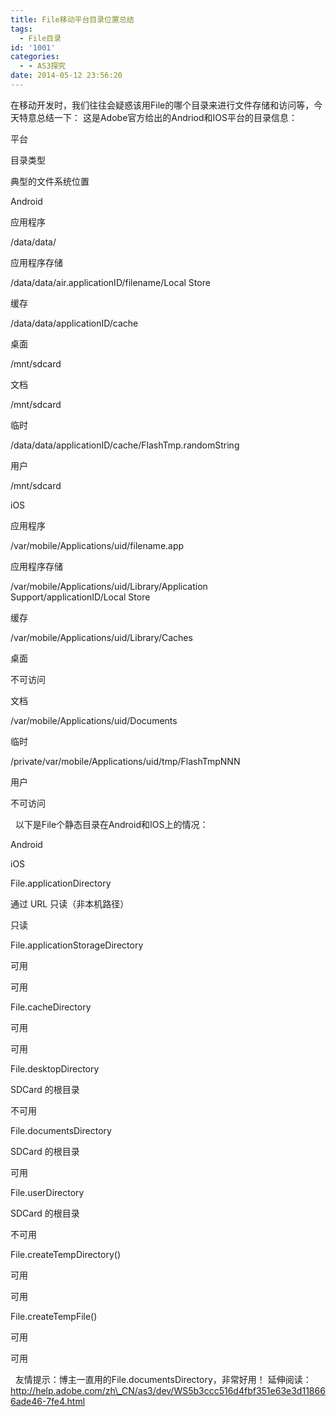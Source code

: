 ```yaml
---
title: File移动平台目录位置总结
tags:
  - File目录
id: '1001'
categories:
  - - AS3探究
date: 2014-05-12 23:56:20
---
```


在移动开发时，我们往往会疑惑该用File的哪个目录来进行文件存储和访问等，今天特意总结一下： 这是Adobe官方给出的Andriod和IOS平台的目录信息：

平台

目录类型

典型的文件系统位置

Android

应用程序

/data/data/

应用程序存储

/data/data/air.applicationID/filename/Local Store

缓存

/data/data/applicationID/cache

桌面

/mnt/sdcard

文档

/mnt/sdcard

临时

/data/data/applicationID/cache/FlashTmp.randomString

用户

/mnt/sdcard

iOS

应用程序

/var/mobile/Applications/uid/filename.app

应用程序存储

/var/mobile/Applications/uid/Library/Application Support/applicationID/Local Store

缓存

/var/mobile/Applications/uid/Library/Caches

桌面

不可访问

文档

/var/mobile/Applications/uid/Documents

临时

/private/var/mobile/Applications/uid/tmp/FlashTmpNNN

用户

不可访问

  以下是File个静态目录在Android和IOS上的情况：

Android

iOS

File.applicationDirectory

通过 URL 只读（非本机路径）

只读

File.applicationStorageDirectory

可用

可用

File.cacheDirectory

可用

可用

File.desktopDirectory

SDCard 的根目录

不可用

File.documentsDirectory

SDCard 的根目录

可用

File.userDirectory

SDCard 的根目录

不可用

File.createTempDirectory()

可用

可用

File.createTempFile()

可用

可用

  友情提示：博主一直用的File.documentsDirectory，非常好用！ 延伸阅读：http://help.adobe.com/zh\_CN/as3/dev/WS5b3ccc516d4fbf351e63e3d118666ade46-7fe4.html